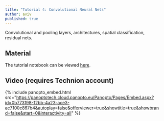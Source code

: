 ```yaml
---
title: "Tutorial 4: Convolutional Neural Nets"
author: aviv
published: true
---
```


Convolutional and pooling layers, architectures, spatial classification,
residual nets.

## Material

The tutorial notebook can be viewed [here](https://nbviewer.jupyter.org/github/vistalab-technion/cs236781-tutorials/blob/master/t04/tutorial4-CNNs.ipynb?flush_cache=true).

## Video (requires Technion account)

{% include panopto_embed.html src="https://panoptotech.cloud.panopto.eu/Panopto/Pages/Embed.aspx?id=0b773198-12bb-4a23-ace3-ac7100c867b4&autoplay=false&offerviewer=true&showtitle=true&showbrand=false&start=0&interactivity=all" %}
